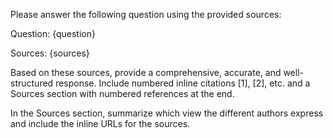 Please answer the following question using the provided sources:

Question: {question}

Sources:
{sources}

Based on these sources, provide a comprehensive, accurate, and well-structured response. Include numbered inline citations [1], [2], etc. and a Sources section with numbered references at the end. 

In the Sources section, summarize which view the different authors express and include the inline URLs for the sources.


